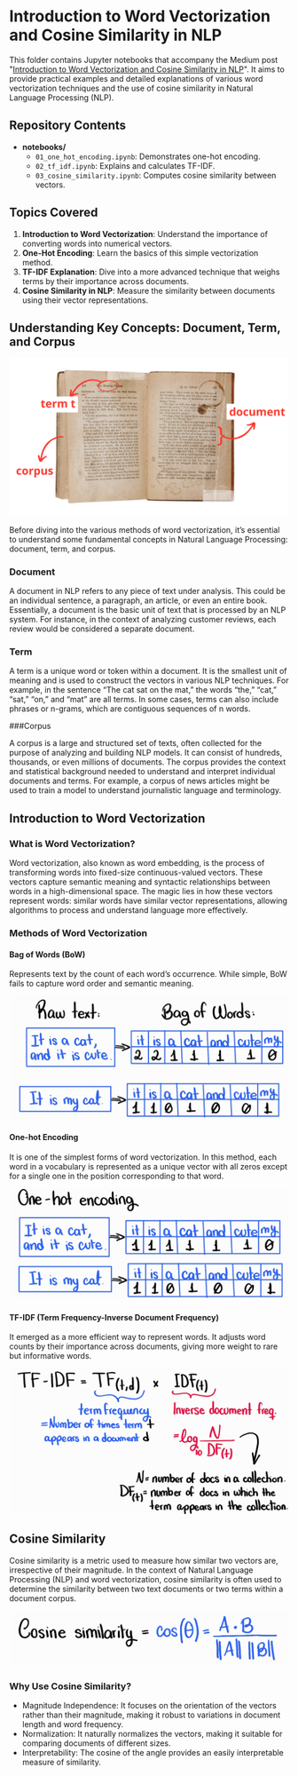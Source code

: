 # Introduction to Word Vectorization and Cosine Similarity in NLP

This folder contains Jupyter notebooks that accompany the Medium post "[Introduction to Word Vectorization and Cosine Similarity in NLP](https://medium.com/@florvela/making-nlp-easy-simple-techniques-for-word-vectorization-and-cosine-similarity-e6ef94586f71)". It aims to provide practical examples and detailed explanations of various word vectorization techniques and the use of cosine similarity in Natural Language Processing (NLP).

## Repository Contents

- **notebooks/**
  - `01_one_hot_encoding.ipynb`: Demonstrates one-hot encoding.
  - `02_tf_idf.ipynb`: Explains and calculates TF-IDF.
  - `03_cosine_similarity.ipynb`: Computes cosine similarity between vectors.


## Topics Covered

1. **Introduction to Word Vectorization**: Understand the importance of converting words into numerical vectors.
2. **One-Hot Encoding**: Learn the basics of this simple vectorization method.
3. **TF-IDF Explanation**: Dive into a more advanced technique that weighs terms by their importance across documents.
4. **Cosine Similarity in NLP**: Measure the similarity between documents using their vector representations.

## Understanding Key Concepts: Document, Term, and Corpus

![Definitions](./imgs/definitions.png)

Before diving into the various methods of word vectorization, it’s essential to understand some fundamental concepts in Natural Language Processing: document, term, and corpus.

### Document

A document in NLP refers to any piece of text under analysis. This could be an individual sentence, a paragraph, an article, or even an entire book. Essentially, a document is the basic unit of text that is processed by an NLP system. For instance, in the context of analyzing customer reviews, each review would be considered a separate document.

### Term

A term is a unique word or token within a document. It is the smallest unit of meaning and is used to construct the vectors in various NLP techniques. For example, in the sentence “The cat sat on the mat,” the words “the,” “cat,” “sat,” “on,” and “mat” are all terms. In some cases, terms can also include phrases or n-grams, which are contiguous sequences of n words.

###Corpus

A corpus is a large and structured set of texts, often collected for the purpose of analyzing and building NLP models. It can consist of hundreds, thousands, or even millions of documents. The corpus provides the context and statistical background needed to understand and interpret individual documents and terms. For example, a corpus of news articles might be used to train a model to understand journalistic language and terminology.

## Introduction to Word Vectorization

### What is Word Vectorization?

Word vectorization, also known as word embedding, is the process of transforming words into fixed-size continuous-valued vectors. These vectors capture semantic meaning and syntactic relationships between words in a high-dimensional space. The magic lies in how these vectors represent words: similar words have similar vector representations, allowing algorithms to process and understand language more effectively.

### Methods of Word Vectorization

#### Bag of Words (BoW)

Represents text by the count of each word’s occurrence. While simple, BoW fails to capture word order and semantic meaning.

![Bag of Words](./imgs/bag-of-words.jpg)

#### One-hot Encoding

It is one of the simplest forms of word vectorization. In this method, each word in a vocabulary is represented as a unique vector with all zeros except for a single one in the position corresponding to that word.

![One-hot Encoding](./imgs/one-hot-encoding.jpg)

#### TF-IDF (Term Frequency-Inverse Document Frequency)

It emerged as a more efficient way to represent words. It adjusts word counts by their importance across documents, giving more weight to rare but informative words.

![TF-IDF](./imgs/tf-idf-formula.jpg)

## Cosine Similarity

Cosine similarity is a metric used to measure how similar two vectors are, irrespective of their magnitude. In the context of Natural Language Processing (NLP) and word vectorization, cosine similarity is often used to determine the similarity between two text documents or two terms within a document corpus.

![Cosine Similarity](./imgs/cosine-similarity-formula.jpg)

### Why Use Cosine Similarity?

* Magnitude Independence: It focuses on the orientation of the vectors rather than their magnitude, making it robust to variations in document length and word frequency.
* Normalization: It naturally normalizes the vectors, making it suitable for comparing documents of different sizes.
* Interpretability: The cosine of the angle provides an easily interpretable measure of similarity.